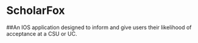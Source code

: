 # ScholarFox

##An IOS application designed to inform and give users their likelihood of acceptance at a CSU or UC. 
